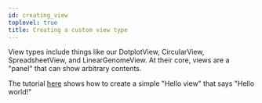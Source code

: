 ```yaml
---
id: creating_view
toplevel: true
title: Creating a custom view type
---
```


View types include things like our DotplotView, CircularView, SpreadsheetView,
and LinearGenomeView. At their core, views are a "panel" that can show
arbitrary contents.

The tutorial [here](/docs/tutorials/simple_plugin) shows how to create a simple
"Hello view" that says "Hello world!"

